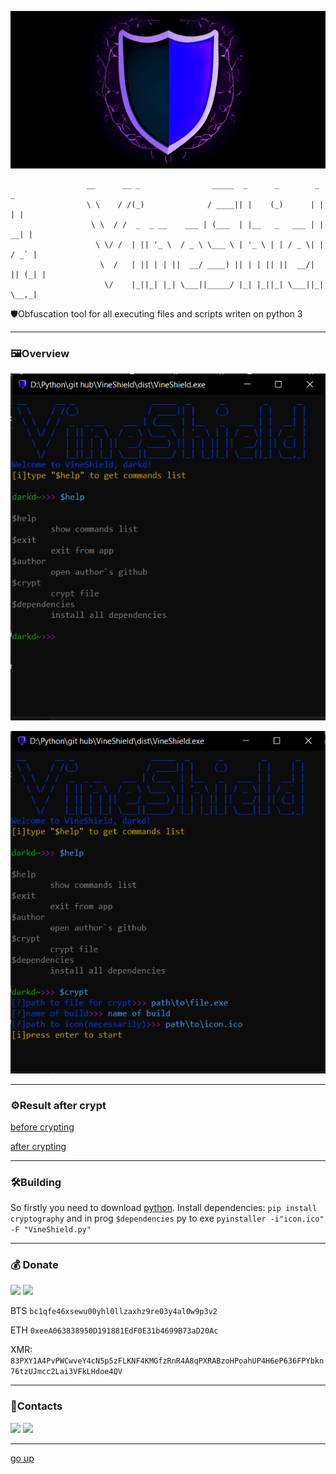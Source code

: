 <a id ="up"></a>
![logo](images/logo.png)
```
                 __      __ _                _____  _      _        _      _ 
                 \ \    / /(_)              / ____|| |    (_)      | |    | |
                  \ \  / /  _  _ __    ___ | (___  | |__   _   ___ | |  __| |
                   \ \/ /  | || '_ \  / _ \ \___ \ | '_ \ | | / _ \| | / _` |
                    \  /   | || | | ||  __/ ____) || | | || ||  __/| || (_| |
                     \/    |_||_| |_| \___||_____/ |_| |_||_| \___||_| \__,_|
```
 🛡Obfuscation tool for all executing files and scripts writen on python 3

 ---
 ### 🖼Overview

 ![img](images/Screenshot_1.png)

 ![img](images/Screenshot_2.png)

---
 ### ⚙Result after crypt

 [before crypting](https://www.virustotal.com/gui/file/06473d06f72afd1d8b5d6095dab333351162328d9af061ce20a967d330c43a24?nocache=1)

 [after crypting](https://www.virustotal.com/gui/file/75c91b29d5522c8a97c779e50bc33f11e07ed37b2baa31c8c727016e92915c1d)

---

 ### 🛠Building
So firstly you need to download [python](https://www.python.org/downloads/).
Install dependencies: `pip install cryptography` and in prog `$dependencies`
py to exe `pyinstaller -i"icon.ico" -F "VineShield.py"`

---
### 💰 Donate
   <a href="https://www.donationalerts.com/r/nick_vinesmoke"><img src="https://img.shields.io/badge/Donationalerts-F37623?style=for-the-badge&logo=Cash%20App&logoColor=white"></a>
   <a href="https://patreon.com/NickVinesmoke"><img src="https://img.shields.io/badge/Patreon-F96854?style=for-the-badge&logo=patreon&logoColor=white"></a>
   
   BTS <code>bc1qfe46xsewu00yhl0llzaxhz9re03y4al0w9p3v2</code>
  
  ETH <code>0xeeA063838950D191881EdF0E31b4699B73aD20Ac</code>
  
  XMR: <code>83PXY1A4PvPWCwveY4cN5p5zFLKNF4KMGfzRnR4A8qPXRABzoHPoahUP4H6eP636FPYbkn76tzUJmcc2Lai3VFkLHdoe4QV</code>

---
### 📲Contacts
<p>
<a href="https://github.com/Nick-Vinesmoke"><img src="https://img.shields.io/badge/GitHub-100000?style=for-the-badge&logo=github&logoColor=white"></a>
   <a href="https://discordapp.com/users/798503509522645012/"><img src="https://img.shields.io/badge/Discord-003E54?style=for-the-badge&logo=Discord&logoColor=white"></a>
</p>

---
[go up](#up)